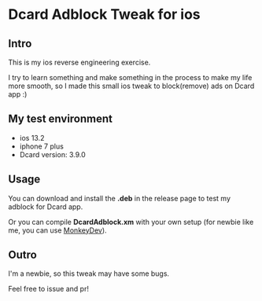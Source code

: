 # Dcard Adblock Tweak for ios

## Intro

This is my ios reverse engineering exercise.

I try to learn something and make something in the process to make my life more smooth, so I made this small ios tweak to block(remove) ads on Dcard app :)

## My test environment

- ios 13.2
- iphone 7 plus
- Dcard version: 3.9.0

## Usage

You can download and install the **.deb** in the release page to test my adblock for Dcard app.

Or you can compile **DcardAdblock.xm** with your own setup (for newbie like me, you can use [MonkeyDev](https://github.com/AloneMonkey/MonkeyDev)).

## Outro

I'm a newbie, so this tweak may have some bugs.

Feel free to issue and pr!

